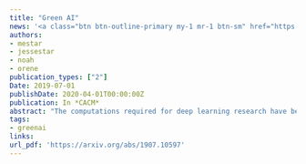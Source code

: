 ```yaml
---
title: "Green AI"
news: '<a class="btn btn-outline-primary my-1 mr-1 btn-sm" href="https://www.nytimes.com/2019/09/26/technology/ai-computer-expense.html"  target="_blank">NYT</a> <a class="btn btn-outline-primary my-1 mr-1 btn-sm" href="https://www.forbes.com/sites/robtoews/2020/06/17/deep-learnings-climate-change-problem/#690635be6b43"  target="_blank">Forbes</a> <a class="btn btn-outline-primary my-1 mr-1 btn-sm" href="https://slate.com/technology/2019/09/artificial-intelligence-climate-change-carbon-emissions-roy-schwartz.html"  target="_blank">Slate</a> <a class="btn btn-outline-primary my-1 mr-1 btn-sm" href="https://venturebeat.com/2019/07/25/researchers-propose-ways-to-measure-and-encourage-energy-efficient-ai/"  target="_blank">VentureBeat</a> <a class="btn btn-outline-primary my-1 mr-1 btn-sm" href="https://www.geekwire.com/2019/amid-rapid-rise-ai-resource-needs-ai2-campaigns-make-easier-green/"  target="_blank">GeekWire</a> <a class="btn btn-outline-primary my-1 mr-1 btn-sm" href="https://fortune.com/2019/07/30/artificial-intelligence-content-moderation/"  target="_blank">Fortune</a> <a class="btn btn-outline-primary my-1 mr-1 btn-sm" href="https://syncedreview.com/2019/07/31/greening-ai-new-ai2-initiative-promotes-model-efficiency/"  target="_blank">Synced</a> <a class="btn btn-outline-primary my-1 mr-1 btn-sm" href="https://www.technologyreview.com/f/614056/ai-research-has-an-environment-climate-toll/"  target="_blank">MIT Tech Review</a> <a class="btn btn-outline-primary my-1 mr-1 btn-sm" href="https://www.haaretz.co.il/captain/software/.premium-1.8194763"  target="_blank">Haaretz (Hebrew)</a> <a class="btn btn-outline-primary my-1 mr-1 btn-sm" href="https://www.ynet.co.il/articles/0,7340,L-5567808,00.html"  target="_blank">Ynet (Hebrew)</a>'
authors:
- mestar
- jessestar
- noah
- orene
publication_types: ["2"]
Date: 2019-07-01
publishDate: 2020-04-01T00:00:00Z
publication: In *CACM*
abstract: "The computations required for deep learning research have been doubling every few months, resulting in an estimated 300,000x increase from 2012 to 2018 [2]. These computations have a surprisingly large carbon footprint [38]. Ironically, deep learning was inspired by the human brain, which is remarkably energy efficient. Moreover, the financial cost of the computations can make it difficult for academics, students, and researchers, in particular those from emerging economies, to engage in deep learning research.<br>This position paper advocates a practical solution by making <b>efficiency</b> an evaluation criterion for research alongside accuracy and related measures. In addition, we propose reporting the financial cost or 'price tag' of developing, training, and running models to provide baselines for the investigation of increasingly efficient methods. Our goal is to make AI both greener and more inclusive---enabling any inspired undergraduate with a laptop to write high-quality research papers. <span style='color:green'>Green AI</span> is an emerging focus at the Allen Institute for AI."
tags:
- greenai
links:
url_pdf: 'https://arxiv.org/abs/1907.10597'
---
```

